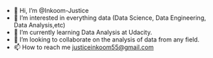 - 👋 Hi, I’m @Inkoom-Justice
- 👀 I’m interested in everything data (Data Science, Data Engineering, Data Analysis,etc)
- 🌱 I’m currently learning Data Analysis at Udacity.
- 💞️ I’m looking to collaborate on the analysis of data from any field.
- 📫 How to reach me justiceinkoom55@gmail.com

<!---
Inkoom-Justice/Inkoom-Justice is a ✨ special ✨ repository because its `README.md` (this file) appears on your GitHub profile.
You can click the Preview link to take a look at your changes.
--->
